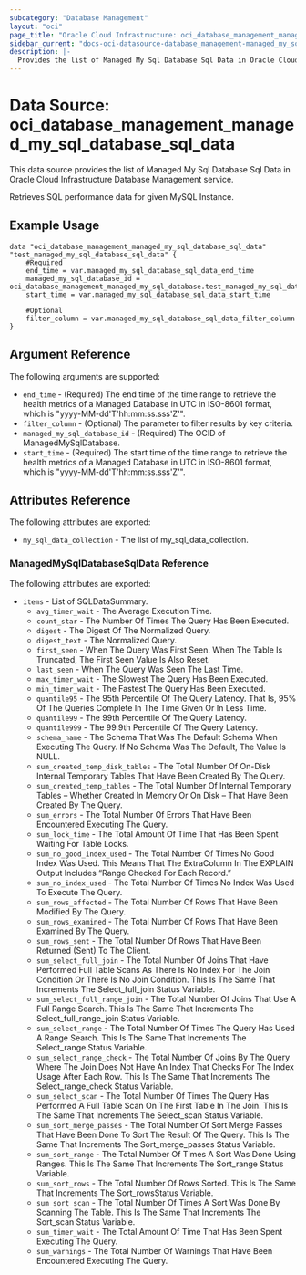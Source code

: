 ```yaml
---
subcategory: "Database Management"
layout: "oci"
page_title: "Oracle Cloud Infrastructure: oci_database_management_managed_my_sql_database_sql_data"
sidebar_current: "docs-oci-datasource-database_management-managed_my_sql_database_sql_data"
description: |-
  Provides the list of Managed My Sql Database Sql Data in Oracle Cloud Infrastructure Database Management service
---
```


# Data Source: oci_database_management_managed_my_sql_database_sql_data
This data source provides the list of Managed My Sql Database Sql Data in Oracle Cloud Infrastructure Database Management service.

Retrieves SQL performance data for given MySQL Instance.


## Example Usage

```hcl
data "oci_database_management_managed_my_sql_database_sql_data" "test_managed_my_sql_database_sql_data" {
	#Required
	end_time = var.managed_my_sql_database_sql_data_end_time
	managed_my_sql_database_id = oci_database_management_managed_my_sql_database.test_managed_my_sql_database.id
	start_time = var.managed_my_sql_database_sql_data_start_time

	#Optional
	filter_column = var.managed_my_sql_database_sql_data_filter_column
}
```

## Argument Reference

The following arguments are supported:

* `end_time` - (Required) The end time of the time range to retrieve the health metrics of a Managed Database in UTC in ISO-8601 format, which is "yyyy-MM-dd'T'hh:mm:ss.sss'Z'". 
* `filter_column` - (Optional) The parameter to filter results by key criteria.
* `managed_my_sql_database_id` - (Required) The OCID of ManagedMySqlDatabase.
* `start_time` - (Required) The start time of the time range to retrieve the health metrics of a Managed Database in UTC in ISO-8601 format, which is "yyyy-MM-dd'T'hh:mm:ss.sss'Z'". 


## Attributes Reference

The following attributes are exported:

* `my_sql_data_collection` - The list of my_sql_data_collection.

### ManagedMySqlDatabaseSqlData Reference

The following attributes are exported:

* `items` - List of SQLDataSummary.
	* `avg_timer_wait` - The Average Execution Time.
	* `count_star` - The Number Of Times The Query Has Been Executed.
	* `digest` - The Digest Of The Normalized Query.
	* `digest_text` - The Normalized Query.
	* `first_seen` - When The Query Was First Seen. When The Table Is Truncated, The First Seen Value Is Also Reset.
	* `last_seen` - When The Query Was Seen The Last Time.
	* `max_timer_wait` - The Slowest The Query Has Been Executed.
	* `min_timer_wait` - The Fastest The Query Has Been Executed.
	* `quantile95` - The 95th Percentile Of The Query Latency. That Is, 95% Of The Queries Complete In The Time Given Or In Less Time.
	* `quantile99` - The 99th Percentile Of The Query Latency.
	* `quantile999` - The 99.9th Percentile Of The Query Latency.
	* `schema_name` - The Schema That Was The Default Schema When Executing The Query. If No Schema Was The Default, The Value Is NULL.
	* `sum_created_temp_disk_tables` - The Total Number Of On-Disk Internal Temporary Tables That Have Been Created By The Query.
	* `sum_created_temp_tables` - The Total Number Of Internal Temporary Tables – Whether Created In Memory Or On Disk – That Have Been Created By The Query.
	* `sum_errors` - The Total Number Of Errors That Have Been Encountered Executing The Query. 
	* `sum_lock_time` - The Total Amount Of Time That Has Been Spent Waiting For Table Locks.
	* `sum_no_good_index_used` - The Total Number Of Times No Good Index Was Used. This Means That The ExtraColumn In The EXPLAIN Output Includes “Range Checked For Each Record.”
	* `sum_no_index_used` - The Total Number Of Times No Index Was Used To Execute The Query.
	* `sum_rows_affected` - The Total Number Of Rows That Have Been Modified By The Query.
	* `sum_rows_examined` - The Total Number Of Rows That Have Been Examined By The Query.
	* `sum_rows_sent` - The Total Number Of Rows That Have Been Returned (Sent) To The Client.
	* `sum_select_full_join` - The Total Number Of Joins That Have Performed Full Table Scans As There Is No Index For The Join Condition Or There Is No Join Condition. This Is The Same That Increments The Select_full_join Status Variable.
	* `sum_select_full_range_join` - The Total Number Of Joins That Use A Full Range Search. This Is The Same That Increments The Select_full_range_join Status Variable.
	* `sum_select_range` - The Total Number Of Times The Query Has Used A Range Search. This Is The Same That Increments The Select_range Status Variable.
	* `sum_select_range_check` - The Total Number Of Joins By The Query Where The Join Does Not Have An Index That Checks For The Index Usage After Each Row. This Is The Same That Increments The Select_range_check Status Variable.
	* `sum_select_scan` - The Total Number Of Times The Query Has Performed A Full Table Scan On The First Table In The Join. This Is The Same That Increments The Select_scan Status Variable.
	* `sum_sort_merge_passes` - The Total Number Of Sort Merge Passes That Have Been Done To Sort The Result Of The Query. This Is The Same That Increments The Sort_merge_passes Status Variable.
	* `sum_sort_range` - The Total Number Of Times A Sort Was Done Using Ranges. This Is The Same That Increments The Sort_range Status Variable.
	* `sum_sort_rows` - The Total Number Of Rows Sorted. This Is The Same That Increments The Sort_rowsStatus Variable.
	* `sum_sort_scan` - The Total Number Of Times A Sort Was Done By Scanning The Table. This Is The Same That Increments The Sort_scan Status Variable.
	* `sum_timer_wait` - The Total Amount Of Time That Has Been Spent Executing The Query.
	* `sum_warnings` - The Total Number Of Warnings That Have Been Encountered Executing The Query. 

